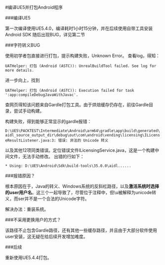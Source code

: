 #编译UE5并打包Android程序

###编译UE5

第一次编译使用UE5.4.0，编译耗时1小时15分钟，并在后续使用自带工具安装Android SDK
随后出现BUG，详见第二节

###字符转义BUG

使用初学者包直接进行打包，提示构建失败，Unknown Error。
查看log，得知：

`UATHelper: 打包 (Android (ASTC)): UnrealBuildTool failed. See log for more details. `

进一步向上，找到

`UATHelper: 打包 (Android (ASTC)): Execution failed for task ':app:compileDebugJavaWithJavac'.`

查网页得知该问题来自Gardle打包工具。由于烘焙缓存仍存在，前往Gardle目录，尝试手动构建。

构建失败，得到能够正常显示的gardle报错：

`D:\UE5\PACKTEST\Intermediate\Android\arm64\gradle\app\build\generated\aidl_source_output_dir\debug\out\com\android\vending\licensing\ILicenseResultListener.java:3: 错误: 非法的 Unicode 转义`

以及其他12项同类错误。定位错误文件ILicensingService.java，这是一个构建中间文件，无法手动修改。
出错的行如下：

`* Using: D:\UE5\Android\Sdk\build-tools\35.0.0\aidl......`

###报错原因？

根本原因在于，Java的转义、Windows系统的反斜杠路径，以及**激活系统时选择的user用户名**。这三个一起导致了，尽管位于注释中，但\u被解释为unicode转义，而ser并不是一个合法的Unicode字符。

解决办法：重装系统。

###不采用更换用户的方式？

该路径不止包含Gardle路径，还有其他一些缓存路径，并且由于大部分软件使用user安装，这无疑在给后续开发增加难度。

###后续

重新使用UE5.4.4打包。